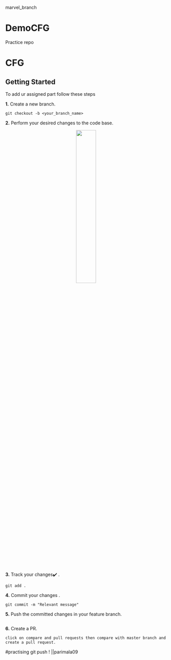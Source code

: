  marvel_branch
# DemoCFG
Practice repo


# CFG

## Getting Started

To add ur assigned part follow these steps

**1.** Create a new branch.

```
git checkout -b <your_branch_name>
```

**2.** Perform your desired changes to the code base.

<p align="center"><img width=35% src="https://media2.giphy.com/media/L1R1tvI9svkIWwpVYr/giphy.gif?cid=ecf05e47pzi2rpig0vc8pjusra8hiai1b91zgiywvbubu9vu&rid=giphy.gif"></p>

**3.** Track your changes:heavy_check_mark: .

```
git add .
```

**4.** Commit your changes .

```
git commit -m "Relevant message"
```

**5.** Push the committed changes in your feature branch.

```

```

**6.** Create a PR.

```
click on compare and pull requests then compare with master branch and create a pull request.
```

#practising git push ! ||parimala09 
